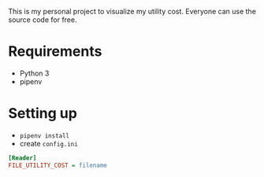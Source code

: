 This is my personal project to visualize my utility cost.  Everyone can use the source code for free.

# Requirements
- Python 3
- pipenv

# Setting up
- `pipenv install`
- create `config.ini`

```ini
[Reader]
FILE_UTILITY_COST = filename
```
